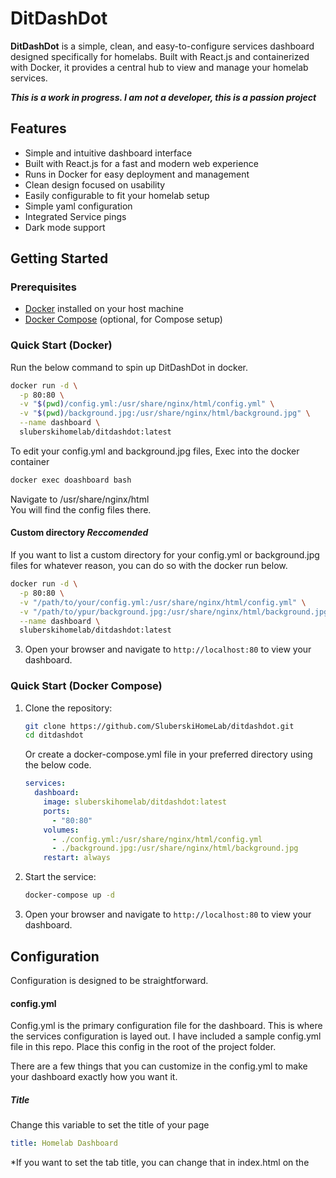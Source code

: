 # DitDashDot

**DitDashDot** is a simple, clean, and easy-to-configure services dashboard designed specifically for homelabs. Built with React.js and containerized with Docker, it provides a central hub to view and manage your homelab services.

***This is a work in progress.  I am not a developer, this is a passion project***
## Features

- Simple and intuitive dashboard interface
- Built with React.js for a fast and modern web experience
- Runs in Docker for easy deployment and management
- Clean design focused on usability
- Easily configurable to fit your homelab setup
- Simple yaml configuration
- Integrated Service pings
- Dark mode support

## Getting Started

### Prerequisites

- [Docker](https://www.docker.com/) installed on your host machine
- [Docker Compose](https://docs.docker.com/compose/) (optional, for Compose setup)

### Quick Start (Docker)

Run the below command to spin up DitDashDot in docker.
```bash
docker run -d \
  -p 80:80 \
  -v "$(pwd)/config.yml:/usr/share/nginx/html/config.yml" \
  -v "$(pwd)/background.jpg:/usr/share/nginx/html/background.jpg" \
  --name dashboard \
  sluberskihomelab/ditdashdot:latest
```

To edit your config.yml and background.jpg files, 
Exec into the docker container
```bash
docker exec doashboard bash
```
Navigate to /usr/share/nginx/html \
You will find the config files there.
#### Custom directory ***Reccomended***
If you want to list a custom directory for your config.yml or background.jpg files for whatever reason, you can do so with the docker run below.
```bash
docker run -d \
  -p 80:80 \
  -v "/path/to/your/config.yml:/usr/share/nginx/html/config.yml" \
  -v "/path/to/ypur/background.jpg:/usr/share/nginx/html/background.jpg" \
  --name dashboard \
  sluberskihomelab/ditdashdot:latest
```

3. Open your browser and navigate to `http://localhost:80` to view your dashboard.

### Quick Start (Docker Compose)

1. Clone the repository:
   ```bash
   git clone https://github.com/SluberskiHomeLab/ditdashdot.git
   cd ditdashdot
   ```

   Or create a docker-compose.yml file in your preferred directory using the below code.
   ```yml
   services:
     dashboard:
       image: sluberskihomelab/ditdashdot:latest
       ports:
         - "80:80"
       volumes:
         - ./config.yml:/usr/share/nginx/html/config.yml
         - ./background.jpg:/usr/share/nginx/html/background.jpg
       restart: always
   ```
   
2. Start the service:

   ```bash
   docker-compose up -d
   ```

4. Open your browser and navigate to `http://localhost:80` to view your dashboard.

## Configuration

Configuration is designed to be straightforward. 

#### config.yml

Config.yml is the primary configuration file for the dashboard.  This is where the services configuration is layed out.  I have included a sample config.yml file in this repo.  Place this config in the root of the project folder.  

There are a few things that you can customize in the config.yml to make your dashboard exactly how you want it.  

##### Title
Change this variable to set the title of your page
```yml
title: Homelab Dashboard
```
*If you want to set the tab title, you can change that in index.html on the <title> section
```html
<title>Homelab Dashboard</title>
```

##### Theme
DitDashDot has 4 themes to choose from. This should give you a bit of freedom with color combos and readability.

```yml
mode: dark_mode #Cards are dark grey, Text is white
```
```yml
mode: light_mode #Cards are white, Text is black
```
```yml
mode: trans_light #Cards are transparent, Text is black
```
```yml
mode: trans_dark #Cards are transparent, Text is white
```

##### Show Details
Show Details will either show or hide information like ip address and port on the card.

```yml
show_details: true #This will show ip address and port on the card
```
```yml
show_details: false #This will hide the ip address and port on the card
```

##### Groups
Groups are Separate sections intended to improve organization.  Each group that is listed is horizontal and has a centered title

Example of a service within a group with a title:
```yml
groups: # each group will be a separate vertical section in the dashboard
  - title: Home Automation
    services:
      - iconUrl: https://www.home-assistant.io/images/favicon.ico
        ip: 192.168.1.10
        name: Home Assistant
        port: 8123
        url: http://192.168.1.10:8123
```

#### Background Image

If you wish to use a different image for the background of your dashboard, replace the background.jpg file with your own. This must be a jpg image at the moment since the code specifically looks for the .jpg file extension.

#### Additional notes

- There are updates coming for the project.  I will track them here in GitHub.

## Technologies Used

- JavaScript (React.js)
- Docker
- HTML
- yaml

## Contributing

Contributions are welcome! Feel free to submit issues to give me suggestions on how to improve the project. 

## License

This project is licensed under the [MIT License](LICENSE).

